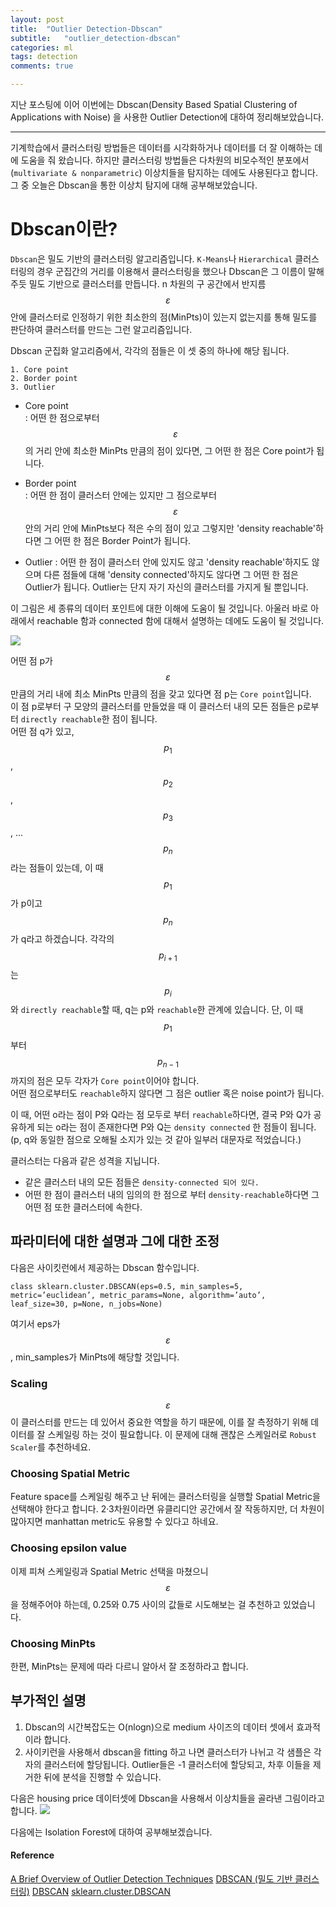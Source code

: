 ```yaml
---
layout: post
title:  "Outlier Detection-Dbscan"
subtitle:   "outlier_detection-dbscan"
categories: ml
tags: detection
comments: true

---
```


지난 포스팅에 이어 이번에는 Dbscan(Density Based Spatial Clustering of Applications with Noise)
을 사용한 Outlier Detection에 대하여 정리해보았습니다.

---

기계학습에서 클러스터링 방법들은 데이터를 시각화하거나 데이터를 더 잘 이해하는 데에 도움을 줘 왔습니다.
하지만 클러스터링 방법들은 다차원의 비모수적인 분포에서(`multivariate & nonparametric`) 
이상치들을 탐지하는 데에도 사용된다고 합니다. 그 중 오늘은 Dbscan을 통한 이상치 탐지에 대해 
공부해보았습니다.

# Dbscan이란?  

`Dbscan`은 밀도 기반의 클러스터링 알고리즘입니다. `K-Means`나 `Hierarchical` 클러스터링의 경우 군집간의 거리를 이용해서 
클러스터링을 했으나 Dbscan은 그 이름이 말해주듯 밀도 기반으로 클러스터를 만듭니다. n 차원의 구 공간에서 반지름 $$\varepsilon$$ 안에
클러스터로 인정하기 위한 최소한의 점(MinPts)이 있는지 없는지를 통해 밀도를 판단하여 클러스터를 만드는 그런 알고리즘입니다.  

Dbscan 군집화 알고리즘에서, 각각의 점들은 이 셋 중의 하나에 해당 됩니다.
```
1. Core point
2. Border point
3. Outlier
```  
- Core point  
  : 어떤 한 점으로부터 $$\varepsilon$$의 거리 안에 최소한 MinPts 만큼의 점이 있다면, 그 어떤 한 점은 Core point가 됩니다.  
  
- Border point  
  : 어떤 한 점이 클러스터 안에는 있지만 그 점으로부터 $$\varepsilon$$ 안의 거리 안에 MinPts보다 적은 수의 점이 있고
  그렇지만 'density reachable'하다면 그 어떤 한 점은 Border Point가 됩니다.  
  
- Outlier
  : 어떤 한 점이 클러스터 안에 있지도 않고 'density reachable'하지도 않으며 다른 점들에 대해 'density connected'하지도 않다면
  그 어떤 한 점은 Outlier가 됩니다. Outlier는 단지 자기 자신의 클러스터를 가지게 될 뿐입니다.  
  
이 그림은 세 종류의 데이터 포인트에 대한 이해에 도움이 될 것입니다. 아울러 바로 아래에서 reachable 함과 connected 함에 대해서 설명하는 데에도
도움이 될 것입니다.  

![](https://miro.medium.com/max/400/0*3A8VdnNSC2d32Q_I.)  

어떤 점 p가 $$\varepsilon$$ 만큼의 거리 내에 최소 MinPts 만큼의 점을 갖고 있다면 점 p는 `Core point`입니다.  
이 점 p로부터 구 모양의 클러스터를 만들었을 때 이 클러스터 내의 모든 점들은 p로부터 `directly reachable`한 점이 됩니다.  
어떤 점 q가 있고, $$p_1$$, $$p_2$$, $$p_3$$, ... $$p_n$$라는 점들이 있는데, 이 때 $$p_1$$가 p이고 $$p_n$$가 q라고 하겠습니다.
각각의 $$p_{i+1}$$는 $$p_{i}$$와 `directly reachable`할 때, q는 p와 `reachable`한 관계에 있습니다. 단, 이 때 $$p_1$$부터  
$$p_{n-1}$$까지의 점은 모두 각자가 `Core point`이어야 합니다.  
어떤 점으로부터도 `reachable`하지 않다면 그 점은 outlier 혹은 noise point가 됩니다.  
  
이 때, 어떤 o라는 점이 P와 Q라는 점 모두로 부터 `reachable`하다면, 결국 P와 Q가 공유하게 되는 o라는 점이 존재한다면
P와 Q는 `density connected` 한 점들이 됩니다.  (p, q와 동일한 점으로 오해될 소지가 있는 것 같아 일부러 대문자로 적었습니다.)  

클러스터는 다음과 같은 성격을 지닙니다.  
- 같은 클러스터 내의 모든 점들은 `density-connected 되어 있다.`
- 어떤 한 점이 클러스터 내의 임의의 한 점으로 부터 `density-reachable`하다면 그 어떤 점 또한 클러스터에 속한다.

## 파라미터에 대한 설명과 그에 대한 조정

다음은 사이킷런에서 제공하는 Dbscan 함수입니다. 
```
class sklearn.cluster.DBSCAN(eps=0.5, min_samples=5, metric=’euclidean’, metric_params=None, algorithm=’auto’, leaf_size=30, p=None, n_jobs=None)
```
여기서 eps가 $$\varepsilon$$, min_samples가 MinPts에 해당할 것입니다.  

### Scaling  
$$\varepsilon$$이 클러스터를 만드는 데 있어서 중요한 역할을 하기 때문에, 이를 잘 측정하기 위해 
데이터를 잘 스케일링 하는 것이 필요합니다. 이 문제에 대해 괜찮은 스케일러로 `Robust Scaler`를 추천하네요.  

### Choosing Spatial Metric  
Feature space를 스케일링 해주고 난 뒤에는 클러스터링을 실행할 Spatial Metric을 선택해야 한다고 합니다.
2·3차원이라면 유클리디안 공간에서 잘 작동하지만, 더 차원이 많아지면 manhattan metric도 유용할 수 있다고 하네요.

### Choosing epsilon value  
이제 피쳐 스케일링과 Spatial Metric 선택을 마쳤으니 $$\varepsilon$$을 정해주어야 하는데, 
0.25와 0.75 사이의 값들로 시도해보는 걸 추천하고 있었습니다.  

### Choosing MinPts  
한편, MinPts는 문제에 따라 다르니 알아서 잘 조정하라고 합니다.  


## 부가적인 설명  
1. Dbscan의 시간복잡도는 O(nlogn)으로 medium 사이즈의 데이터 셋에서 효과적이라 합니다.  
2. 사이키런을 사용해서 dbscan을 fitting 하고 나면 클러스터가 나뉘고 각 샘플은 각자의 클러스터에 할당됩니다.
Outlier들은 -1 클러스터에 할당되고, 차후 이들을 제거한 뒤에 분석을 진행할 수 있습니다.  


다음은 housing price 데이터셋에 Dbscan을 사용해서 이상치들을 골라낸 그림이라고 합니다. 
![](https://miro.medium.com/max/1400/0*A1Wupu3hKsJMvUdH.)  

다음에는 Isolation Forest에 대하여 공부해보겠습니다. 



#### Reference
[A Brief Overview of Outlier Detection Techniques](https://towardsdatascience.com/a-brief-overview-of-outlier-detection-techniques-1e0b2c19e561)
[DBSCAN (밀도 기반 클러스터링)](https://bcho.tistory.com/1205)
[DBSCAN](https://en.wikipedia.org/wiki/DBSCAN)
[sklearn.cluster.DBSCAN](https://scikit-learn.org/stable/modules/generated/sklearn.cluster.DBSCAN.html)
